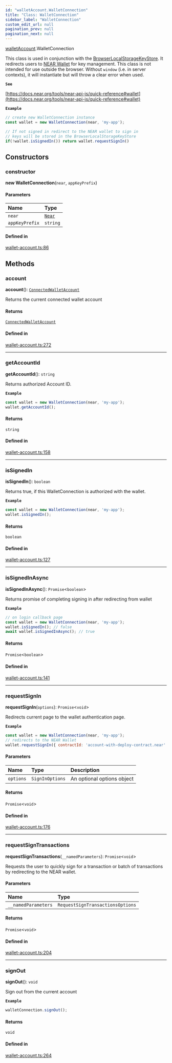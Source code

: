 ```yaml
---
id: "walletAccount.WalletConnection"
title: "Class: WalletConnection"
sidebar_label: "WalletConnection"
custom_edit_url: null
pagination_prev: null
pagination_next: null
---
```


[walletAccount](../modules/walletAccount.md).WalletConnection

This class is used in conjunction with the [BrowserLocalStorageKeyStore](key_stores_browser_local_storage_key_store.BrowserLocalStorageKeyStore.md).
It redirects users to [NEAR Wallet](https://wallet.near.org) for key management.
This class is not intended for use outside the browser. Without `window` (i.e. in server contexts), it will instantiate but will throw a clear error when used.

**`See`**

[https://docs.near.org/tools/near-api-js/quick-reference#wallet](https://docs.near.org/tools/near-api-js/quick-reference#wallet)

**`Example`**

```js
// create new WalletConnection instance
const wallet = new WalletConnection(near, 'my-app');

// If not signed in redirect to the NEAR wallet to sign in
// keys will be stored in the BrowserLocalStorageKeyStore
if(!wallet.isSignedIn()) return wallet.requestSignIn()
```

## Constructors

### constructor

**new WalletConnection**(`near`, `appKeyPrefix`)

#### Parameters

| Name | Type |
| :------ | :------ |
| `near` | [`Near`](near.Near.md) |
| `appKeyPrefix` | `string` |

#### Defined in

[wallet-account.ts:86](https://github.com/near/near-api-js/blob/a0c9a104/packages/near-api-js/src/wallet-account.ts#L86)

## Methods

### account

**account**(): [`ConnectedWalletAccount`](walletAccount.ConnectedWalletAccount.md)

Returns the current connected wallet account

#### Returns

[`ConnectedWalletAccount`](walletAccount.ConnectedWalletAccount.md)

#### Defined in

[wallet-account.ts:272](https://github.com/near/near-api-js/blob/a0c9a104/packages/near-api-js/src/wallet-account.ts#L272)

___

### getAccountId

**getAccountId**(): `string`

Returns authorized Account ID.

**`Example`**

```js
const wallet = new WalletConnection(near, 'my-app');
wallet.getAccountId();
```

#### Returns

`string`

#### Defined in

[wallet-account.ts:158](https://github.com/near/near-api-js/blob/a0c9a104/packages/near-api-js/src/wallet-account.ts#L158)

___

### isSignedIn

**isSignedIn**(): `boolean`

Returns true, if this WalletConnection is authorized with the wallet.

**`Example`**

```js
const wallet = new WalletConnection(near, 'my-app');
wallet.isSignedIn();
```

#### Returns

`boolean`

#### Defined in

[wallet-account.ts:127](https://github.com/near/near-api-js/blob/a0c9a104/packages/near-api-js/src/wallet-account.ts#L127)

___

### isSignedInAsync

**isSignedInAsync**(): `Promise`<`boolean`\>

Returns promise of completing signing in after redirecting from wallet

**`Example`**

```js
// on login callback page
const wallet = new WalletConnection(near, 'my-app');
wallet.isSignedIn(); // false
await wallet.isSignedInAsync(); // true
```

#### Returns

`Promise`<`boolean`\>

#### Defined in

[wallet-account.ts:141](https://github.com/near/near-api-js/blob/a0c9a104/packages/near-api-js/src/wallet-account.ts#L141)

___

### requestSignIn

**requestSignIn**(`options`): `Promise`<`void`\>

Redirects current page to the wallet authentication page.

**`Example`**

```js
const wallet = new WalletConnection(near, 'my-app');
// redirects to the NEAR Wallet
wallet.requestSignIn({ contractId: 'account-with-deploy-contract.near' });
```

#### Parameters

| Name | Type | Description |
| :------ | :------ | :------ |
| `options` | `SignInOptions` | An optional options object |

#### Returns

`Promise`<`void`\>

#### Defined in

[wallet-account.ts:176](https://github.com/near/near-api-js/blob/a0c9a104/packages/near-api-js/src/wallet-account.ts#L176)

___

### requestSignTransactions

**requestSignTransactions**(`__namedParameters`): `Promise`<`void`\>

Requests the user to quickly sign for a transaction or batch of transactions by redirecting to the NEAR wallet.

#### Parameters

| Name | Type |
| :------ | :------ |
| `__namedParameters` | `RequestSignTransactionsOptions` |

#### Returns

`Promise`<`void`\>

#### Defined in

[wallet-account.ts:204](https://github.com/near/near-api-js/blob/a0c9a104/packages/near-api-js/src/wallet-account.ts#L204)

___

### signOut

**signOut**(): `void`

Sign out from the current account

**`Example`**

```ts
walletConnection.signOut();
```

#### Returns

`void`

#### Defined in

[wallet-account.ts:264](https://github.com/near/near-api-js/blob/a0c9a104/packages/near-api-js/src/wallet-account.ts#L264)
